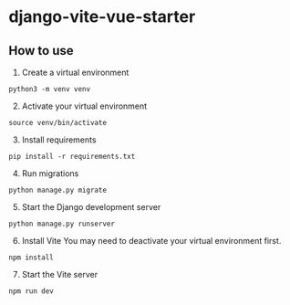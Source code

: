 # django-vite-vue-starter


## How to use

1. Create a virtual environment
```
python3 -m venv venv
```

2. Activate your virtual environment
```
source venv/bin/activate
```

3. Install requirements
```
pip install -r requirements.txt
```

4. Run migrations
```
python manage.py migrate
```

5. Start the Django development server
```
python manage.py runserver
```

6. Install Vite
You may need to deactivate your virtual environment first.
```
npm install
```

7. Start the Vite server
```
npm run dev
```